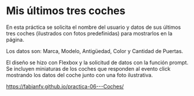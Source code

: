 # Mis últimos tres coches

En esta práctica se solicita el nombre del usuario y datos de sus últimos tres coches (ilustrados con fotos predefinidas) para mostrarlos en la página.

Los datos son: Marca, Modelo, Antigüedad, Color y Cantidad de Puertas.

El diseño se hizo con Flexbox y la solicitud de datos con la función prompt. Se incluyen miniaturas de los coches que responden al evento click mostrando los datos del coche junto con una foto ilustrativa.

https://fabianfv.github.io/practica-06---Coches/
